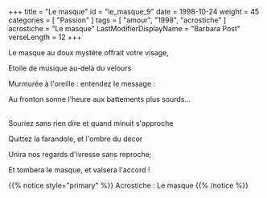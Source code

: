 +++
title = "Le masque"
id = "le_masque_9"
date = 1998-10-24
weight = 45
categories = [ "Passion" ]
tags = [ "amour", "1998", "acrostiche" ]
acrostiche = "Le masque"
LastModifierDisplayName = "Barbara Post"
verseLength = 12
+++

Le masque au doux mystère offrait votre visage,

Etoile de musique au-delà du velours

Murmurée à l'oreille : entendez le message :

Au fronton sonne l'heure aux battements plus sourds...

 \
Souriez sans rien dire et quand minuit s'approche

Quittez la farandole, et l'ombre du décor

Unira nos regards d'ivresse sans reproche;

Et tombera le masque, et valsera l'accord !

{{% notice style="primary" %}}
Acrostiche : Le masque
{{% /notice %}}
